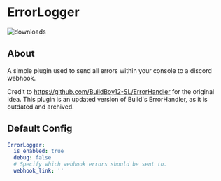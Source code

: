 # ErrorLogger 
![downloads](https://img.shields.io/github/downloads/noahnightmare/ErrorLogger/total)

## About
A simple plugin used to send all errors within your console to a discord webhook.

Credit to https://github.com/BuildBoy12-SL/ErrorHandler for the original idea.
This plugin is an updated version of Build's ErrorHandler, as it is outdated and archived.

## Default Config
```yaml
ErrorLogger:
  is_enabled: true
  debug: false
  # Specify which webhook errors should be sent to. 
  webhook_link: ''
```
